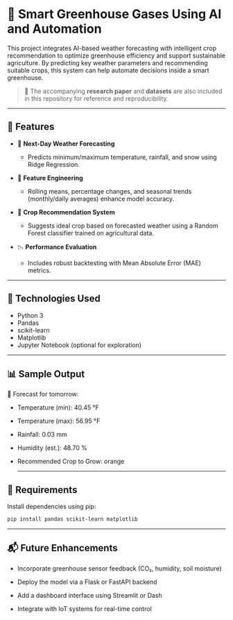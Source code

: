 # 🌿 Smart Greenhouse Gases Using AI and Automation

This project integrates AI-based weather forecasting with intelligent crop recommendation to optimize greenhouse efficiency and support sustainable agriculture. By predicting key weather parameters and recommending suitable crops, this system can help automate decisions inside a smart greenhouse.

> 📄 The accompanying **research paper** and **datasets** are also included in this repository for reference and reproducibility.

---

## 🚀 Features

- 🔮 **Next-Day Weather Forecasting**
  - Predicts minimum/maximum temperature, rainfall, and snow using Ridge Regression.

- 🧠 **Feature Engineering**
  - Rolling means, percentage changes, and seasonal trends (monthly/daily averages) enhance model accuracy.

- 🌾 **Crop Recommendation System**
  - Suggests ideal crop based on forecasted weather using a Random Forest classifier trained on agricultural data.

- 📉 **Performance Evaluation**
  - Includes robust backtesting with Mean Absolute Error (MAE) metrics.

---

## 🧠 Technologies Used

- Python 3
- Pandas
- scikit-learn
- Matplotlib
- Jupyter Notebook (optional for exploration)

---

## 📊 Sample Output
🌾 Forecast for tomorrow:
- Temperature (min): 40.45 °F
- Temperature (max): 56.95 °F
- Rainfall: 0.03 mm
- Humidity (est.): 48.70 %
- Recommended Crop to Grow: orange


  
  ---
  
## 📌 Requirements

Install dependencies using pip:

```bash
pip install pandas scikit-learn matplotlib
```
---
## 📬 Future Enhancements
- Incorporate greenhouse sensor feedback (CO₂, humidity, soil moisture)

- Deploy the model via a Flask or FastAPI backend

- Add a dashboard interface using Streamlit or Dash

- Integrate with IoT systems for real-time control

  



